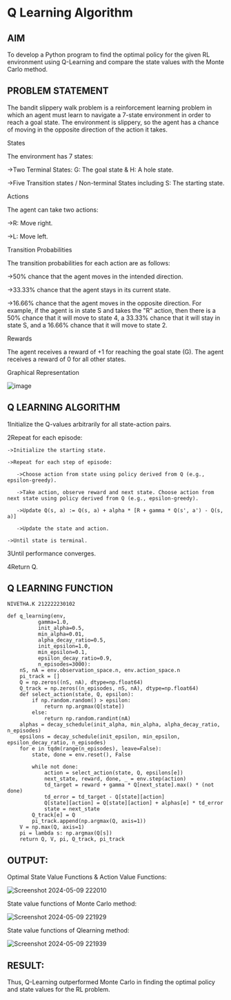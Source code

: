 # Q Learning Algorithm

## AIM
To develop a Python program to find the optimal policy for the given RL environment using Q-Learning and compare the state values with the Monte Carlo method.

## PROBLEM STATEMENT
The bandit slippery walk problem is a reinforcement learning problem in which an agent must learn to navigate a 7-state environment in order to reach a goal state. The environment is slippery, so the agent has a chance of moving in the opposite direction of the action it takes.

States

The environment has 7 states:

->Two Terminal States: G: The goal state & H: A hole state.

->Five Transition states / Non-terminal States including S: The starting state.

Actions

The agent can take two actions:

->R: Move right.

->L: Move left.

Transition Probabilities

The transition probabilities for each action are as follows:

->50% chance that the agent moves in the intended direction.

->33.33% chance that the agent stays in its current state.

->16.66% chance that the agent moves in the opposite direction. For example, if the agent is in state S and takes the "R" action, then there is a 50% chance that it will move to state 4, a 33.33% chance that it will stay in state S, and a 16.66% chance that it will move to state 2.

Rewards

The agent receives a reward of +1 for reaching the goal state (G). The agent receives a reward of 0 for all other states.

Graphical Representation

![image](https://github.com/NivethaKumar30/q-learning/assets/119559844/fb23d92f-d47f-494a-908d-bc78581631b2)

## Q LEARNING ALGORITHM

1Initialize the Q-values arbitrarily for all state-action pairs.

2Repeat for each episode:

    ->Initialize the starting state.

    ->Repeat for each step of episode:
    
       ->Choose action from state using policy derived from Q (e.g., epsilon-greedy).
       
       ->Take action, observe reward and next state. Choose action from next state using policy derived from Q (e.g., epsilon-greedy).
       
       ->Update Q(s, a) := Q(s, a) + alpha * [R + gamma * Q(s', a') - Q(s, a)]
       
       ->Update the state and action.
       
    ->Until state is terminal.
    
3Until performance converges.

4Return Q.

## Q LEARNING FUNCTION

```
NIVETHA.K 212222230102

def q_learning(env,
          gamma=1.0,
          init_alpha=0.5,
          min_alpha=0.01,
          alpha_decay_ratio=0.5,
          init_epsilon=1.0,
          min_epsilon=0.1,
          epsilon_decay_ratio=0.9,
          n_episodes=3000):
    nS, nA = env.observation_space.n, env.action_space.n
    pi_track = []
    Q = np.zeros((nS, nA), dtype=np.float64)
    Q_track = np.zeros((n_episodes, nS, nA), dtype=np.float64)
    def select_action(state, Q, epsilon):
        if np.random.random() > epsilon:
            return np.argmax(Q[state])
        else:
            return np.random.randint(nA)
    alphas = decay_schedule(init_alpha, min_alpha, alpha_decay_ratio, n_episodes)
    epsilons = decay_schedule(init_epsilon, min_epsilon, epsilon_decay_ratio, n_episodes)
    for e in tqdm(range(n_episodes), leave=False):
        state, done = env.reset(), False

        while not done:
            action = select_action(state, Q, epsilons[e])
            next_state, reward, done, _ = env.step(action)
            td_target = reward + gamma * Q[next_state].max() * (not done)
            td_error = td_target - Q[state][action]
            Q[state][action] = Q[state][action] + alphas[e] * td_error
            state = next_state
        Q_track[e] = Q
        pi_track.append(np.argmax(Q, axis=1))
    V = np.max(Q, axis=1)
    pi = lambda s: np.argmax(Q[s])
    return Q, V, pi, Q_track, pi_track
```

## OUTPUT:

Optimal State Value Functions & Action Value Functions:

![Screenshot 2024-05-09 222010](https://github.com/NivethaKumar30/q-learning/assets/119559844/d64c130c-f02e-4580-abbc-a1d9ed50100f)

State value functions of Monte Carlo method:

![Screenshot 2024-05-09 221929](https://github.com/NivethaKumar30/q-learning/assets/119559844/f30d89ce-062d-4b38-ad05-25ea2138ebd1)

State value functions of Qlearning method:

![Screenshot 2024-05-09 221939](https://github.com/NivethaKumar30/q-learning/assets/119559844/9690e3a0-48ca-4b85-ba0e-521194e1b942)


## RESULT:

Thus, Q-Learning outperformed Monte Carlo in finding the optimal policy and state values for the RL problem.
